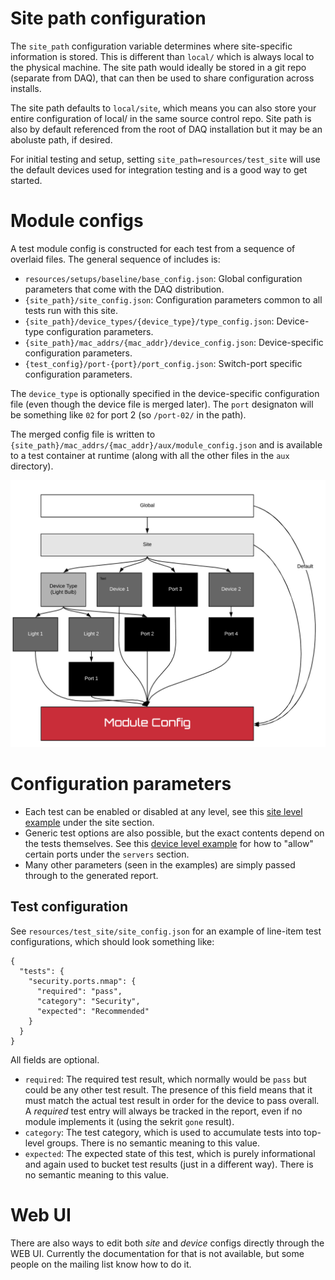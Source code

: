 # Site path configuration

The `site_path` configuration variable determines where site-specific information is stored.
This is different than `local/` which is always local to the physical machine. The site path would ideally be stored in a git repo (separate from DAQ), that can then be used to share configuration across installs. 

The site path defaults to `local/site`, which means you can
also store your entire configuration of local/ in the same source control repo. Site path is also by default referenced from the root of DAQ installation but it may be an aboluste path, if desired.

For initial testing and setup, setting `site_path=resources/test_site` will use the default devices used for integration testing and is a good way to get started.


# Module configs

A test module config is constructed for each test from a sequence of overlaid files. The
general sequence of includes is:

* `resources/setups/baseline/base_config.json`: Global configuration parameters that come with the DAQ distribution.
* `{site_path}/site_config.json`: Configuration parameters common to all tests run with this site.
* `{site_path}/device_types/{device_type}/type_config.json`: Device-type configuration parameters.
* `{site_path}/mac_addrs/{mac_addr}/device_config.json`: Device-specific configuration parameters.
* `{test_config}/port-{port}/port_config.json`: Switch-port specific configuration parameters.

The `device_type` is optionally specified in the device-specific configuration file (even
though the device file is merged later). The `port` designaton will be something like `02` for
port 2 (so `/port-02/` in the path).

The merged config file is written to `{site_path}/mac_addrs/{mac_addr}/aux/module_config.json`
and is available to a test container at runtime (along with all the other files in the `aux`
directory).

![Diagram](module_config.png)

# Configuration parameters

* Each test can be enabled or disabled at any level, see this
[site level example](https://github.com/faucetsdn/daq/blob/master/resources/test_site/site_config.json) under the site section.
* Generic test options are also possible, but the exact contents depend on the tests themselves. See this
[device level example](https://github.com/faucetsdn/daq/blob/master/resources/test_site/mac_addrs/9a02571e8f01/device_config.json)
for how to "allow" certain ports under the `servers` section.
* Many other parameters (seen in the examples) are simply passed through to the generated report.

## Test configuration

See `resources/test_site/site_config.json` for an example of line-item test configurations,
which should look something like:
```
{
  "tests": {
    "security.ports.nmap": {
      "required": "pass",
      "category": "Security",
      "expected": "Recommended"
    }
  }
}
```

All fields are optional.

* `required`: The required test result, which normally would be `pass` but could be any other
test result. The presence of this field means that it must match the actual test result
in order for the device to pass overall. A _required_ test entry will always be tracked
in the report, even if no module implements it (using the sekrit `gone` result).
* `category`: The test category, which is used to accumulate tests into top-level groups. There is
no semantic meaning to this value.
* `expected`: The expected state of this test, which is purely informational and again used to bucket
test results (just in a different way). There is no semantic meaning to this value.

# Web UI

There are also ways to edit both _site_ and _device_ configs directly through the WEB UI. Currently the
documentation for that is not available, but some people on the mailing list know how to do it.
